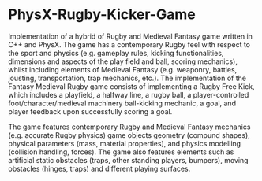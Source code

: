 # PhysX-Rugby-Kicker-Game
Implementation of a hybrid of Rugby and Medieval Fantasy game written in C++ and PhysX. The game has a contemporary Rugby feel with respect to the sport and physics (e.g. gameplay rules, kicking functionalities, dimensions and
aspects of the play field and ball, scoring mechanics), whilst including elements of Medieval Fantasy (e.g. weaponry, battles, jousting, transportation, trap mechanics, etc.).
The implementation of the Fantasy Medieval Rugby game consists of implementing a Rugby Free Kick, which includes a playfield, a halfway line, a rugby ball, a player-controlled
foot/character/medieval machinery ball-kicking mechanic, a goal, and player feedback upon successfully scoring a goal.

The game features contemporary Rugby and Medieval Fantasy mechanics (e.g. accurate Rugby physics) game objects geometry (compund shapes), physical
parameters (mass, material properties), and physics modelling (collision handling, forces). The game also features elements such as artificial static obstacles (traps, other standing players, bumpers), moving obstacles (hinges, traps) and different playing surfaces.
